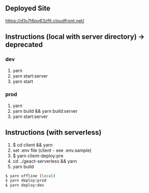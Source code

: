 ## Deployed Site

https://d1o7t6pv63zflt.cloudfront.net/

## Instructions (local with server directory) -> deprecated

### dev

1. yarn
2. yarn start:server
3. yarn start

### prod

1. yarn
2. yarn build && yarn build:server
3. yarn start:server

## Instructions (with serverless)

1. $ cd client && yarn
2. set .env file (client - see .env.sample)
3. $ yarn client-deploy:pre
4. cd ../geact-serverless && yarn
5. yarn build
```bash
$ yarn offline (local)
$ yarn deploy:prod
$ yarn deploy:dev
```

